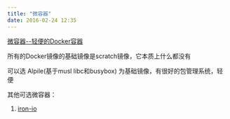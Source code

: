 ```yaml
---
title: "微容器"
date: 2016-02-24 12:35
---
```


[微容器--轻便的Docker容器][1]

所有的Docker镜像的基础镜像是scratch镜像，它本质上什么都没有

可以选 Alpile(基于musl libc和busybox) 为基础镜像，有很好的包管理系统，轻便

其他可选微容器：

1. [iron-io][2]

[1]: http://dockone.io/article/1035
[2]: https://github.com/iron-io/dockers
